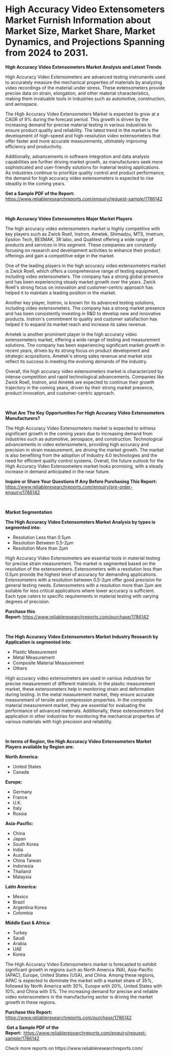 <p><h1>High Accuracy Video Extensometers Market Furnish Information about Market Size, Market Share, Market Dynamics, and Projections Spanning from 2024 to 2031.</h1></p><p><strong>High Accuracy Video Extensometers Market Analysis and Latest Trends</strong></p>
<p><p>High Accuracy Video Extensometers are advanced testing instruments used to accurately measure the mechanical properties of materials by analyzing video recordings of the material under stress. These extensometers provide precise data on strain, elongation, and other material characteristics, making them invaluable tools in industries such as automotive, construction, and aerospace.</p><p>The High Accuracy Video Extensometers Market is expected to grow at a CAGR of 9% during the forecast period. This growth is driven by the increasing demand for precise material testing in various industries to ensure product quality and reliability. The latest trend in the market is the development of high-speed and high-resolution video extensometers that offer faster and more accurate measurements, ultimately improving efficiency and productivity.</p><p>Additionally, advancements in software integration and data analysis capabilities are further driving market growth, as manufacturers seek more sophisticated and user-friendly solutions for material testing applications. As industries continue to prioritize quality control and product performance, the demand for high accuracy video extensometers is expected to rise steadily in the coming years.</p></p>
<p><strong>Get a Sample PDF of the Report:&nbsp;</strong> <a href="https://www.reliableresearchreports.com/enquiry/request-sample/1786142">https://www.reliableresearchreports.com/enquiry/request-sample/1786142</a></p>
<p>&nbsp;</p>
<p><strong>High Accuracy Video Extensometers Major Market Players</strong></p>
<p><p>The high accuracy video extensometers market is highly competitive with key players such as Zwick Roell, Instron, Ametek, Shimadzu, MTS, Imetrum, Epsilon Tech, BESMAK, 3R labo, and Qualitest offering a wide range of products and services in this segment. These companies are constantly focusing on research and development activities to enhance their product offerings and gain a competitive edge in the market.</p><p>One of the leading players in the high accuracy video extensometers market is Zwick Roell, which offers a comprehensive range of testing equipment, including video extensometers. The company has a strong global presence and has been experiencing steady market growth over the years. Zwick Roell's strong focus on innovation and customer-centric approach has helped it to maintain a leading position in the market.</p><p>Another key player, Instron, is known for its advanced testing solutions, including video extensometers. The company has a strong market presence and has been consistently investing in R&D to develop new and innovative products. Instron's commitment to quality and customer satisfaction has helped it to expand its market reach and increase its sales revenue.</p><p>Ametek is another prominent player in the high accuracy video extensometers market, offering a wide range of testing and measurement solutions. The company has been experiencing significant market growth in recent years, driven by its strong focus on product development and strategic acquisitions. Ametek's strong sales revenue and market size reflect its success in meeting the evolving demands of the industry.</p><p>Overall, the high accuracy video extensometers market is characterized by intense competition and rapid technological advancements. Companies like Zwick Roell, Instron, and Ametek are expected to continue their growth trajectory in the coming years, driven by their strong market presence, product innovation, and customer-centric approach.</p></p>
<p>&nbsp;</p>
<p><strong>What Are The Key Opportunities For High Accuracy Video Extensometers Manufacturers?</strong></p>
<p><p>The High Accuracy Video Extensometers market is expected to witness significant growth in the coming years due to increasing demand from industries such as automotive, aerospace, and construction. Technological advancements in video extensometers, providing high accuracy and precision in strain measurement, are driving the market growth. The market is also benefiting from the adoption of Industry 4.0 technologies and the need for efficient quality control systems. Overall, the future outlook for the High Accuracy Video Extensometers market looks promising, with a steady increase in demand anticipated in the near future.</p></p>
<p><strong>Inquire or Share Your Questions If Any Before Purchasing This Report:</strong> <a href="https://www.reliableresearchreports.com/enquiry/pre-order-enquiry/1786142">https://www.reliableresearchreports.com/enquiry/pre-order-enquiry/1786142</a></p>
<p>&nbsp;</p>
<p><strong>Market Segmentation</strong></p>
<p><strong>The High Accuracy Video Extensometers Market Analysis by types is segmented into:</strong></p>
<p><ul><li>Resolution Less than 0.5μm</li><li>Resolution Between 0.5-2μm</li><li>Resolution More than 2μm</li></ul></p>
<p><p>High Accuracy Video Extensometers are essential tools in material testing for precise strain measurement. The market is segmented based on the resolution of the extensometers. Extensometers with a resolution less than 0.5μm provide the highest level of accuracy for demanding applications. Extensometers with a resolution between 0.5-2μm offer good precision for general testing needs. Extensometers with a resolution more than 2μm are suitable for less critical applications where lower accuracy is sufficient. Each type caters to specific requirements in material testing with varying degrees of precision.</p></p>
<p><strong>Purchase this Report:&nbsp;</strong><a href="https://www.reliableresearchreports.com/purchase/1786142">https://www.reliableresearchreports.com/purchase/1786142</a></p>
<p>&nbsp;</p>
<p><strong>The High Accuracy Video Extensometers Market Industry Research by Application is segmented into:</strong></p>
<p><ul><li>Plastic Measurement</li><li>Metal Measurement</li><li>Composite Material Measurement</li><li>Others</li></ul></p>
<p><p>High accuracy video extensometers are used in various industries for precise measurement of different materials. In the plastic measurement market, these extensometers help in monitoring strain and deformation during testing. In the metal measurement market, they ensure accurate measurement of tensile and compression properties. In the composite material measurement market, they are essential for evaluating the performance of advanced materials. Additionally, these extensometers find application in other industries for monitoring the mechanical properties of various materials with high precision and reliability.</p></p>
<p>&nbsp;</p>
<p><strong>In terms of Region, the High Accuracy Video Extensometers Market Players available by Region are:</strong></p>
<p>
    <p> <strong> North America: </strong>
        <ul>
            <li>United States</li>
            <li>Canada</li>
        </ul>
        </p> 
    <p> <strong> Europe: </strong>
        <ul>
            <li>Germany</li>
            <li>France</li>
            <li>U.K.</li>
            <li>Italy</li>
            <li>Russia</li>
        </ul>
        </p> 
    <p> <strong> Asia-Pacific: </strong>
        <ul>
            <li>China</li>
            <li>Japan</li>
            <li>South Korea</li>
            <li>India</li>
            <li>Australia</li>
            <li>China Taiwan</li>
            <li>Indonesia</li>
            <li>Thailand</li>
            <li>Malaysia</li>
        </ul>
        </p> 
    <p> <strong> Latin America: </strong>
        <ul>
            <li>Mexico</li>
            <li>Brazil</li>
            <li>Argentina Korea</li>
            <li>Colombia</li>
        </ul>
        </p> 
    <p> <strong> Middle East & Africa: </strong>
        <ul>
            <li>Turkey</li>
            <li>Saudi</li>
            <li>Arabia</li>
            <li>UAE</li>
            <li>Korea</li>
        </ul>
    </p>
    </p>
<p><p>The High Accuracy Video Extensometers market is forecasted to exhibit significant growth in regions such as North America (NA), Asia-Pacific (APAC), Europe, United States (USA), and China. Among these regions, APAC is expected to dominate the market with a market share of 35%, followed by North America with 30%, Europe with 20%, United States with 10%, and China with 5%. The increasing demand for precise and reliable video extensometers in the manufacturing sector is driving the market growth in these regions.</p></p>
<p><strong>Purchase this Report: </strong><a href="https://www.reliableresearchreports.com/purchase/1786142">https://www.reliableresearchreports.com/purchase/1786142</a></p>
<p>&nbsp;<strong>Get a Sample PDF of the Report:&nbsp;&nbsp;</strong><a href="https://www.reliableresearchreports.com/enquiry/request-sample/1786142">https://www.reliableresearchreports.com/enquiry/request-sample/1786142</a></p>
<p><strong></strong></p>
<p>Check more reports on https://www.reliableresearchreports.com/</p>
